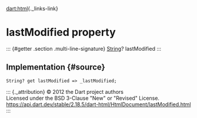 [dart:html](../../dart-html/dart-html-library){._links-link}

lastModified property
=====================

::: {#getter .section .multi-line-signature}
[String](../../dart-core/string-class)? lastModified
:::

Implementation {#source}
--------------

``` {.language-dart data-language="dart"}
String? get lastModified => _lastModified;
```

::: {._attribution}
© 2012 the Dart project authors\
Licensed under the BSD 3-Clause \"New\" or \"Revised\" License.\
<https://api.dart.dev/stable/2.18.5/dart-html/HtmlDocument/lastModified.html>
:::

